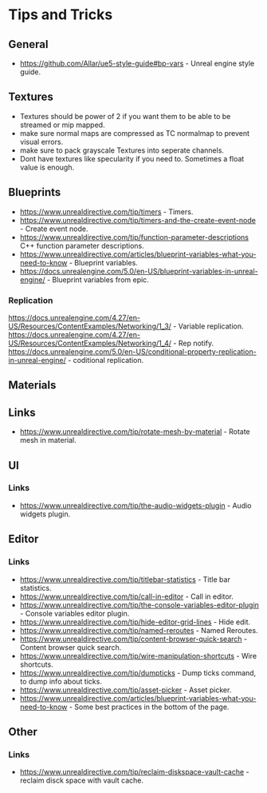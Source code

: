 # Tips and Tricks

## General
* https://github.com/Allar/ue5-style-guide#bp-vars - Unreal engine style guide.

## Textures 
* Textures should be power of 2 if you want them to be able to
be streamed or mip mapped.
* make sure normal maps are compressed as TC normalmap to prevent visual errors.
* make sure to pack grayscale Textures into seperate channels.
* Dont have textures like specularity if you need to. Sometimes a float value is enough.

## Blueprints
* https://www.unrealdirective.com/tip/timers - Timers.
* https://www.unrealdirective.com/tip/timers-and-the-create-event-node - Create event node.
* https://www.unrealdirective.com/tip/function-parameter-descriptions C++ function parameter descriptions.
* https://www.unrealdirective.com/articles/blueprint-variables-what-you-need-to-know - Blueprint variables.
* https://docs.unrealengine.com/5.0/en-US/blueprint-variables-in-unreal-engine/ - Blueprint variables from epic.

### Replication 
https://docs.unrealengine.com/4.27/en-US/Resources/ContentExamples/Networking/1_3/ - Variable replication.
https://docs.unrealengine.com/4.27/en-US/Resources/ContentExamples/Networking/1_4/ - Rep notify.
https://docs.unrealengine.com/5.0/en-US/conditional-property-replication-in-unreal-engine/ - coditional replication.

## Materials

## Links
* https://www.unrealdirective.com/tip/rotate-mesh-by-material - Rotate mesh in material.

## UI 

### Links
* https://www.unrealdirective.com/tip/the-audio-widgets-plugin - Audio widgets plugin.


## Editor

### Links
* https://www.unrealdirective.com/tip/titlebar-statistics - Title bar statistics.
* https://www.unrealdirective.com/tip/call-in-editor - Call in editor.
* https://www.unrealdirective.com/tip/the-console-variables-editor-plugin - Console variables editor plugin.
* https://www.unrealdirective.com/tip/hide-editor-grid-lines - Hide edit.
* https://www.unrealdirective.com/tip/named-reroutes - Named Reroutes.
* https://www.unrealdirective.com/tip/content-browser-quick-search - Content browser quick search.
* https://www.unrealdirective.com/tip/wire-manipulation-shortcuts - Wire shortcuts.
* https://www.unrealdirective.com/tip/dumpticks - Dump ticks command, to dump info about ticks.
* https://www.unrealdirective.com/tip/asset-picker - Asset picker.
* https://www.unrealdirective.com/articles/blueprint-variables-what-you-need-to-know - Some best practices in the bottom of the page.

## Other

### Links
* https://www.unrealdirective.com/tip/reclaim-diskspace-vault-cache - reclaim disck space with vault cache.

